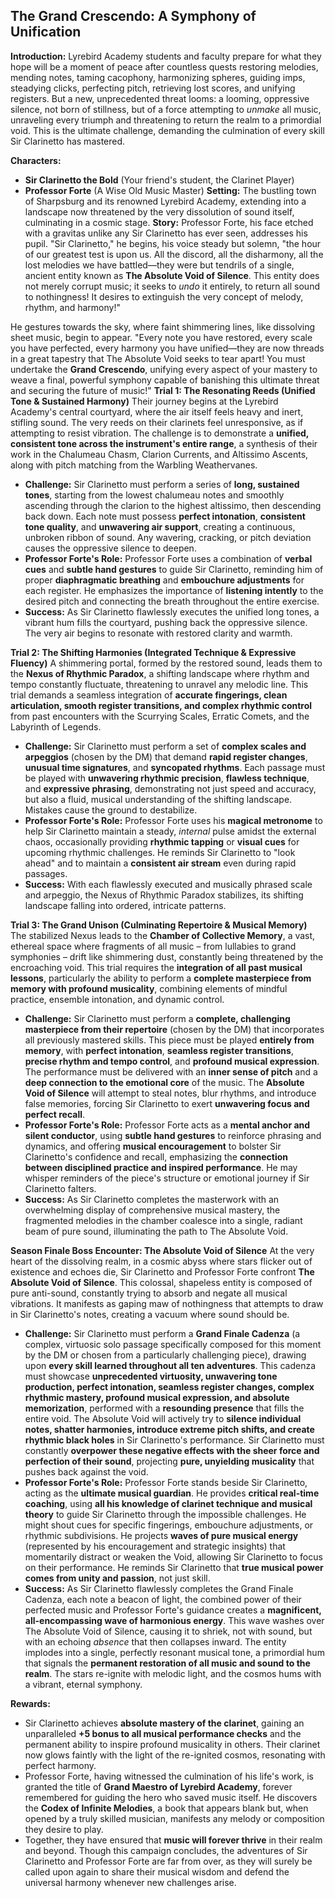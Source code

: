 ## The Grand Crescendo: A Symphony of Unification
**Introduction:** Lyrebird Academy students and faculty prepare for what they hope will be a moment of peace after countless quests restoring melodies, mending notes, taming cacophony, harmonizing spheres, guiding imps, steadying clicks, perfecting pitch, retrieving lost scores, and unifying registers. But a new, unprecedented threat looms: a looming, oppressive silence, not born of stillness, but of a force attempting to *unmake* all music, unraveling every triumph and threatening to return the realm to a primordial void. This is the ultimate challenge, demanding the culmination of every skill Sir Clarinetto has mastered.

**Characters:**
*   **Sir Clarinetto the Bold** (Your friend's student, the Clarinet Player)
*   **Professor Forte** (A Wise Old Music Master)
**Setting:** The bustling town of Sharpsburg and its renowned Lyrebird Academy, extending into a landscape now threatened by the very dissolution of sound itself, culminating in a cosmic stage.
**Story:** Professor Forte, his face etched with a gravitas unlike any Sir Clarinetto has ever seen, addresses his pupil. "Sir Clarinetto," he begins, his voice steady but solemn, "the hour of our greatest test is upon us. All the discord, all the disharmony, all the lost melodies we have battled—they were but tendrils of a single, ancient entity known as **The Absolute Void of Silence**. This entity does not merely corrupt music; it seeks to *undo* it entirely, to return all sound to nothingness! It desires to extinguish the very concept of melody, rhythm, and harmony!"

He gestures towards the sky, where faint shimmering lines, like dissolving sheet music, begin to appear. "Every note you have restored, every scale you have perfected, every harmony you have unified—they are now threads in a great tapestry that The Absolute Void seeks to tear apart! You must undertake the **Grand Crescendo**, unifying every aspect of your mastery to weave a final, powerful symphony capable of banishing this ultimate threat and securing the future of music!"
**Trial 1: The Resonating Reeds (Unified Tone & Sustained Harmony)** Their journey begins at the Lyrebird Academy's central courtyard, where the air itself feels heavy and inert, stifling sound. The very reeds on their clarinets feel unresponsive, as if attempting to resist vibration. The challenge is to demonstrate a **unified, consistent tone across the instrument's entire range**, a synthesis of their work in the Chalumeau Chasm, Clarion Currents, and Altissimo Ascents, along with pitch matching from the Warbling Weathervanes.

*   **Challenge:** Sir Clarinetto must perform a series of **long, sustained tones**, starting from the lowest chalumeau notes and smoothly ascending through the clarion to the highest altissimo, then descending back down. Each note must possess **perfect intonation**, **consistent tone quality**, and **unwavering air support**, creating a continuous, unbroken ribbon of sound. Any wavering, cracking, or pitch deviation causes the oppressive silence to deepen.
*   **Professor Forte's Role:** Professor Forte uses a combination of **verbal cues** and **subtle hand gestures** to guide Sir Clarinetto, reminding him of proper **diaphragmatic breathing** and **embouchure adjustments** for each register. He emphasizes the importance of **listening intently** to the desired pitch and connecting the breath throughout the entire exercise.
*   **Success:** As Sir Clarinetto flawlessly executes the unified long tones, a vibrant hum fills the courtyard, pushing back the oppressive silence. The very air begins to resonate with restored clarity and warmth.

**Trial 2: The Shifting Harmonies (Integrated Technique & Expressive Fluency)** A shimmering portal, formed by the restored sound, leads them to the **Nexus of Rhythmic Paradox**, a shifting landscape where rhythm and tempo constantly fluctuate, threatening to unravel any melodic line. This trial demands a seamless integration of **accurate fingerings, clean articulation, smooth register transitions, and complex rhythmic control** from past encounters with the Scurrying Scales, Erratic Comets, and the Labyrinth of Legends.

*   **Challenge:** Sir Clarinetto must perform a set of **complex scales and arpeggios** (chosen by the DM) that demand **rapid register changes**, **unusual time signatures**, and **syncopated rhythms**. Each passage must be played with **unwavering rhythmic precision**, **flawless technique**, and **expressive phrasing**, demonstrating not just speed and accuracy, but also a fluid, musical understanding of the shifting landscape. Mistakes cause the ground to destabilize.
*   **Professor Forte's Role:** Professor Forte uses his **magical metronome** to help Sir Clarinetto maintain a steady, *internal* pulse amidst the external chaos, occasionally providing **rhythmic tapping** or **visual cues** for upcoming rhythmic challenges. He reminds Sir Clarinetto to "look ahead" and to maintain a **consistent air stream** even during rapid passages.
*   **Success:** With each flawlessly executed and musically phrased scale and arpeggio, the Nexus of Rhythmic Paradox stabilizes, its shifting landscape falling into ordered, intricate patterns.

**Trial 3: The Grand Unison (Culminating Repertoire & Musical Memory)** The stabilized Nexus leads to the **Chamber of Collective Memory**, a vast, ethereal space where fragments of all music – from lullabies to grand symphonies – drift like shimmering dust, constantly being threatened by the encroaching void. This trial requires the **integration of all past musical lessons**, particularly the ability to perform a **complete masterpiece from memory with profound musicality**, combining elements of mindful practice, ensemble intonation, and dynamic control.

*   **Challenge:** Sir Clarinetto must perform a **complete, challenging masterpiece from their repertoire** (chosen by the DM) that incorporates all previously mastered skills. This piece must be played **entirely from memory**, with **perfect intonation**, **seamless register transitions**, **precise rhythm and tempo control**, and **profound musical expression**. The performance must be delivered with an **inner sense of pitch** and a **deep connection to the emotional core** of the music. The **Absolute Void of Silence** will attempt to steal notes, blur rhythms, and introduce false memories, forcing Sir Clarinetto to exert **unwavering focus and perfect recall**.
*   **Professor Forte's Role:** Professor Forte acts as a **mental anchor and silent conductor**, using **subtle hand gestures** to reinforce phrasing and dynamics, and offering **musical encouragement** to bolster Sir Clarinetto's confidence and recall, emphasizing the **connection between disciplined practice and inspired performance**. He may whisper reminders of the piece's structure or emotional journey if Sir Clarinetto falters.
*   **Success:** As Sir Clarinetto completes the masterwork with an overwhelming display of comprehensive musical mastery, the fragmented melodies in the chamber coalesce into a single, radiant beam of pure sound, illuminating the path to The Absolute Void.

**Season Finale Boss Encounter: The Absolute Void of Silence** At the very heart of the dissolving realm, in a cosmic abyss where stars flicker out of existence and echoes die, Sir Clarinetto and Professor Forte confront **The Absolute Void of Silence**. This colossal, shapeless entity is composed of pure anti-sound, constantly trying to absorb and negate all musical vibrations. It manifests as gaping maw of nothingness that attempts to draw in Sir Clarinetto's notes, creating a vacuum where sound should be.

*   **Challenge:** Sir Clarinetto must perform a **Grand Finale Cadenza** (a complex, virtuosic solo passage specifically composed for this moment by the DM or chosen from a particularly challenging piece), drawing upon **every skill learned throughout all ten adventures**. This cadenza must showcase **unprecedented virtuosity, unwavering tone production, perfect intonation, seamless register changes, complex rhythmic mastery, profound musical expression, and absolute memorization**, performed with a **resounding presence** that fills the entire void. The Absolute Void will actively try to **silence individual notes, shatter harmonies, introduce extreme pitch shifts, and create rhythmic black holes** in Sir Clarinetto's performance. Sir Clarinetto must constantly **overpower these negative effects with the sheer force and perfection of their sound**, projecting **pure, unyielding musicality** that pushes back against the void.
*   **Professor Forte's Role:** Professor Forte stands beside Sir Clarinetto, acting as the **ultimate musical guardian**. He provides **critical real-time coaching**, using **all his knowledge of clarinet technique and musical theory** to guide Sir Clarinetto through the impossible challenges. He might shout cues for specific fingerings, embouchure adjustments, or rhythmic subdivisions. He projects **waves of pure musical energy** (represented by his encouragement and strategic insights) that momentarily distract or weaken the Void, allowing Sir Clarinetto to focus on their performance. He reminds Sir Clarinetto that **true musical power comes from unity and passion**, not just skill.
*   **Success:** As Sir Clarinetto flawlessly completes the Grand Finale Cadenza, each note a beacon of light, the combined power of their perfected music and Professor Forte's guidance creates a **magnificent, all-encompassing wave of harmonious energy**. This wave washes over The Absolute Void of Silence, causing it to shriek, not with sound, but with an echoing *absence* that then collapses inward. The entity implodes into a single, perfectly resonant musical tone, a primordial hum that signals the **permanent restoration of all music and sound to the realm**. The stars re-ignite with melodic light, and the cosmos hums with a vibrant, eternal symphony.

**Rewards:**
*   Sir Clarinetto achieves **absolute mastery of the clarinet**, gaining an unparalleled **+5 bonus to all musical performance checks** and the permanent ability to inspire profound musicality in others. Their clarinet now glows faintly with the light of the re-ignited cosmos, resonating with perfect harmony.
*   Professor Forte, having witnessed the culmination of his life's work, is granted the title of **Grand Maestro of Lyrebird Academy**, forever remembered for guiding the hero who saved music itself. He discovers the **Codex of Infinite Melodies**, a book that appears blank but, when opened by a truly skilled musician, manifests any melody or composition they desire to play.
*   Together, they have ensured that **music will forever thrive** in their realm and beyond. Though this campaign concludes, the adventures of Sir Clarinetto and Professor Forte are far from over, as they will surely be called upon again to share their musical wisdom and defend the universal harmony whenever new challenges arise.
